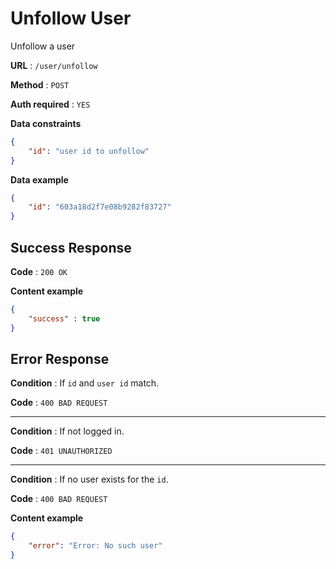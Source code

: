 # Unfollow User

Unfollow a user

**URL** : `/user/unfollow`

**Method** : `POST`

**Auth required** : `YES`

**Data constraints**

```json
{
    "id": "user id to unfollow"
}
```

**Data example**

```json
{
    "id": "603a18d2f7e08b9282f83727"
}
```

## Success Response

**Code** : `200 OK`

**Content example**

```json
{
    "success" : true
}
```

## Error Response

**Condition** : If `id` and `user id` match.

**Code** : `400 BAD REQUEST`

---

**Condition** : If not logged in.

**Code** : `401 UNAUTHORIZED`

---

**Condition** : If no user exists for the `id`.

**Code** : `400 BAD REQUEST`

**Content example**

```json
{
    "error": "Error: No such user"
}
```